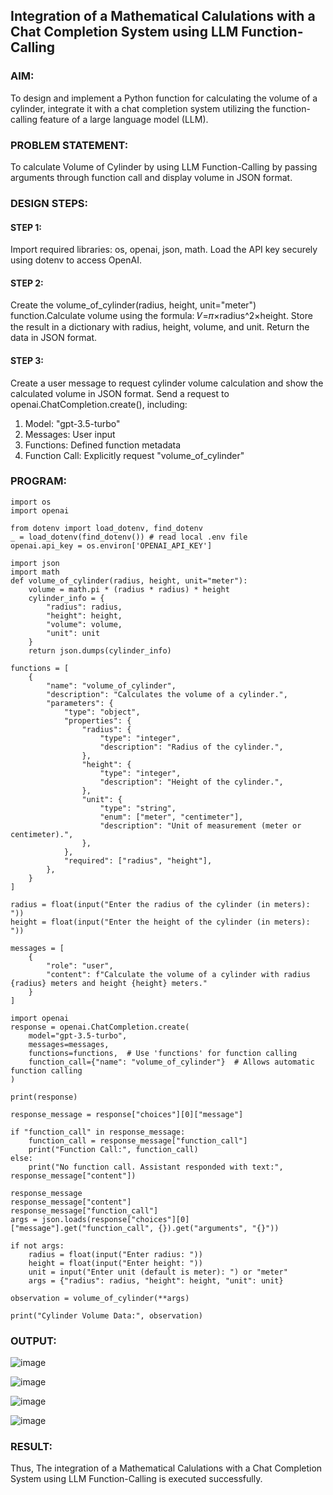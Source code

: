 ## Integration of a Mathematical Calulations with a Chat Completion System using LLM Function-Calling

### AIM:
To design and implement a Python function for calculating the volume of a cylinder, integrate it with a chat completion system utilizing the function-calling feature of a large language model (LLM).

### PROBLEM STATEMENT:
To calculate Volume of Cylinder by using LLM Function-Calling by passing arguments through function call and display volume in JSON format.

### DESIGN STEPS:

#### STEP 1:
Import required libraries: os, openai, json, math. Load the API key securely using dotenv to access OpenAI.

#### STEP 2:
Create the volume_of_cylinder(radius, height, unit="meter") function.Calculate volume using the formula: 𝑉=𝜋×radius^2×height. Store the result in a dictionary with radius, height, volume, and unit. Return the data in JSON format.

#### STEP 3:
Create a user message to request cylinder volume calculation and show the calculated volume in JSON format. Send a request to openai.ChatCompletion.create(), including:
1. Model: "gpt-3.5-turbo"
2. Messages: User input
3. Functions: Defined function metadata
4. Function Call: Explicitly request "volume_of_cylinder"
   
### PROGRAM:
```
import os
import openai

from dotenv import load_dotenv, find_dotenv
_ = load_dotenv(find_dotenv()) # read local .env file
openai.api_key = os.environ['OPENAI_API_KEY']
```
```
import json
import math
def volume_of_cylinder(radius, height, unit="meter"):
    volume = math.pi * (radius * radius) * height
    cylinder_info = {
        "radius": radius,
        "height": height,
        "volume": volume,
        "unit": unit
    }
    return json.dumps(cylinder_info)
```
```
functions = [
    {
        "name": "volume_of_cylinder",
        "description": "Calculates the volume of a cylinder.",
        "parameters": {
            "type": "object",
            "properties": {
                "radius": {
                    "type": "integer",
                    "description": "Radius of the cylinder.",
                },
                "height": {
                    "type": "integer",
                    "description": "Height of the cylinder.",
                },
                "unit": {
                    "type": "string",
                    "enum": ["meter", "centimeter"],
                    "description": "Unit of measurement (meter or centimeter).",
                },
            },
            "required": ["radius", "height"],
        },
    }
]
```
```
radius = float(input("Enter the radius of the cylinder (in meters): "))
height = float(input("Enter the height of the cylinder (in meters): "))

messages = [
    {
        "role": "user",
        "content": f"Calculate the volume of a cylinder with radius {radius} meters and height {height} meters."
    }
]
```
```
import openai
response = openai.ChatCompletion.create(
    model="gpt-3.5-turbo",
    messages=messages,
    functions=functions,  # Use 'functions' for function calling
    function_call={"name": "volume_of_cylinder"}  # Allows automatic function calling
)
```
```
print(response)
```
```
response_message = response["choices"][0]["message"]

if "function_call" in response_message:
    function_call = response_message["function_call"]
    print("Function Call:", function_call)
else:
    print("No function call. Assistant responded with text:", response_message["content"])
```
```
response_message
response_message["content"]
response_message["function_call"]
args = json.loads(response["choices"][0]["message"].get("function_call", {}).get("arguments", "{}"))

if not args:
    radius = float(input("Enter radius: "))
    height = float(input("Enter height: "))
    unit = input("Enter unit (default is meter): ") or "meter"
    args = {"radius": radius, "height": height, "unit": unit}

observation = volume_of_cylinder(**args)

print("Cylinder Volume Data:", observation)
```

### OUTPUT:
![image](https://github.com/user-attachments/assets/57aa4ef4-a5f6-4b2a-869b-de1a2623cf3e)


![image](https://github.com/user-attachments/assets/61415615-446f-4881-83c9-64503645d979)


![image](https://github.com/user-attachments/assets/88f48a53-c370-416d-b1e5-545a49cb7332)


![image](https://github.com/user-attachments/assets/24cb19d8-7fa4-4748-96cc-32baafd96516)


### RESULT:
Thus, The integration of a Mathematical Calulations with a Chat Completion System using LLM Function-Calling is executed successfully.
